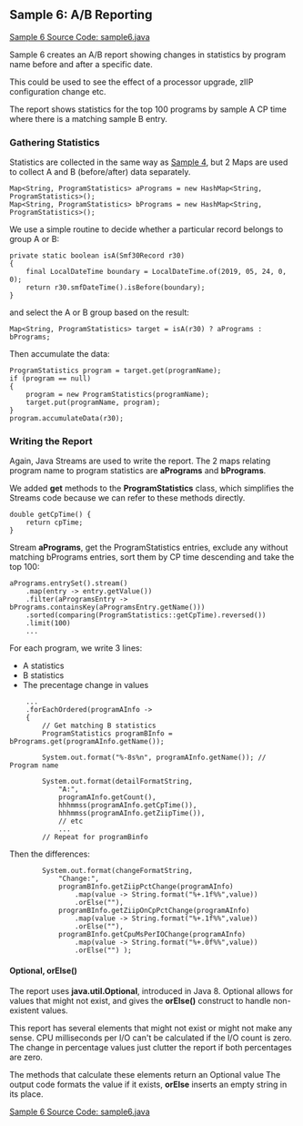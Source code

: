 ## Sample 6: A/B Reporting

[Sample 6 Source Code: sample6.java](./src/main/java/Sample6.java)

Sample 6 creates an A/B report showing changes in statistics by program name before and after a specific date.

This could be used to see the effect of a processor upgrade, zIIP configuration change etc.

The report shows statistics for the top 100 programs by sample A CP time where there is a matching sample B entry.

### Gathering Statistics

Statistics are collected in the same way as [Sample 4](Sample4.md), but 2 Maps are used to collect A and B (before/after) data separately.

```
Map<String, ProgramStatistics> aPrograms = new HashMap<String, ProgramStatistics>();
Map<String, ProgramStatistics> bPrograms = new HashMap<String, ProgramStatistics>();

```
We use a simple routine to decide whether a particular record belongs to group A or B:
```
private static boolean isA(Smf30Record r30)
{
    final LocalDateTime boundary = LocalDateTime.of(2019, 05, 24, 0, 0);
    return r30.smfDateTime().isBefore(boundary);       
}
```
and select the A or B group based on the result:
```
Map<String, ProgramStatistics> target = isA(r30) ? aPrograms : bPrograms;

```

Then accumulate the data:
```
ProgramStatistics program = target.get(programName);
if (program == null)
{
    program = new ProgramStatistics(programName);
    target.put(programName, program);
}            
program.accumulateData(r30);
```

### Writing the Report

Again, Java Streams are used to write the report. The 2 maps relating program name to program statistics are **aPrograms** and **bPrograms**. 

We added **get** methods to the **ProgramStatistics** class, which simplifies the Streams code because we can refer to these methods directly.

```
double getCpTime() {
    return cpTime;
}
```

Stream **aPrograms**, get the ProgramStatistics entries, exclude any without matching bPrograms entries, sort them by CP time descending and take the top 100:

```
aPrograms.entrySet().stream()
    .map(entry -> entry.getValue())
    .filter(aProgramsEntry -> bPrograms.containsKey(aProgramsEntry.getName()))
    .sorted(comparing(ProgramStatistics::getCpTime).reversed())
    .limit(100)
    ...
```

For each program, we write 3 lines:
- A statistics
- B statistics
- The precentage change in values

```
    ...
    .forEachOrdered(programAInfo ->
    {
        // Get matching B statistics
        ProgramStatistics programBInfo = bPrograms.get(programAInfo.getName());
                
        System.out.format("%-8s%n", programAInfo.getName()); // Program name
                
        System.out.format(detailFormatString, 
            "A:",
            programAInfo.getCount(), 
            hhhmmss(programAInfo.getCpTime()), 
            hhhmmss(programAInfo.getZiipTime()),
            // etc
            ...
        // Repeat for programBinfo
```
Then the differences:
```
        System.out.format(changeFormatString, 
            "Change:",
            programBInfo.getZiipPctChange(programAInfo)
                .map(value -> String.format("%+.1f%%",value))
                .orElse(""),
            programBInfo.getZiipOnCpPctChange(programAInfo)
                .map(value -> String.format("%+.1f%%",value))
                .orElse(""),
            programBInfo.getCpuMsPerIOChange(programAInfo)
                .map(value -> String.format("%+.0f%%",value))
                .orElse("") );
```

#### Optional, orElse()

The report uses **java.util.Optional**, introduced in Java 8. Optional allows for values that might not exist, and gives the **orElse()** construct to handle non-existent values.

This report has several elements that might not exist or might not make any sense. CPU milliseconds per I/O can't be calculated if the I/O count is zero. The change in percentage values just clutter the report if both percentages are zero.

The methods that calculate these elements return an Optional value The output code formats the value if it exists, **orElse** inserts an empty string in its place.

[Sample 6 Source Code: sample6.java](./src/main/java/Sample6.java)